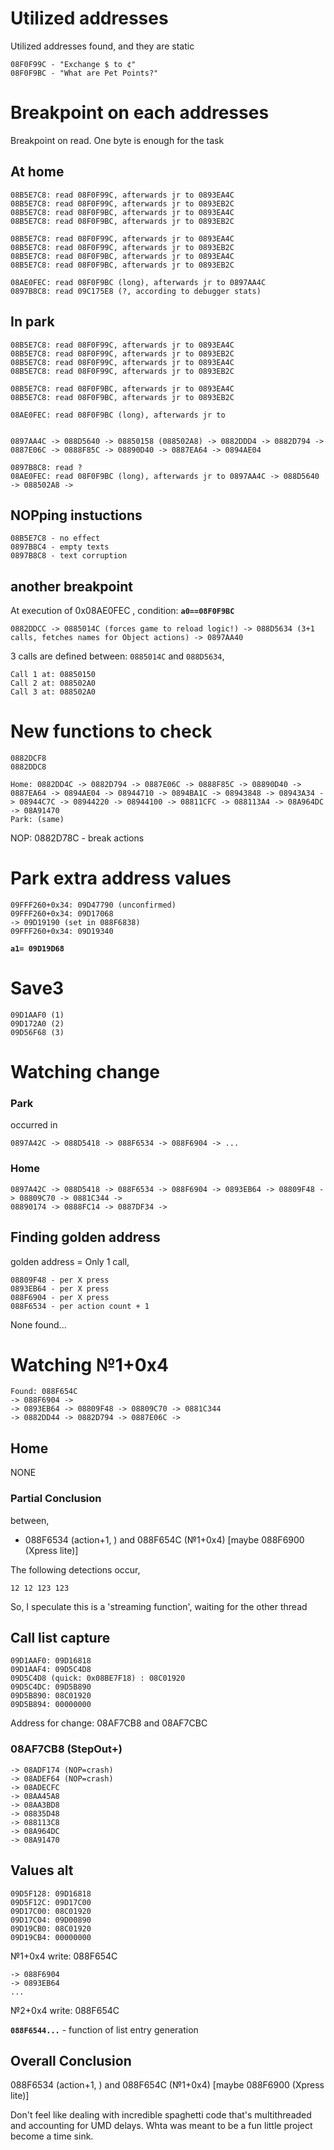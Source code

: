 # Utilized addresses

Utilized addresses found, and they are static
```
08F0F99C - "Exchange $ to ¢"
08F0F9BC - "What are Pet Points?"
```

# Breakpoint on each addresses

Breakpoint on read. One byte is enough for the task

## At home

```
08B5E7C8: read 08F0F99C, afterwards jr to 0893EA4C
08B5E7C8: read 08F0F99C, afterwards jr to 0893EB2C
08B5E7C8: read 08F0F9BC, afterwards jr to 0893EA4C
08B5E7C8: read 08F0F9BC, afterwards jr to 0893EB2C

08B5E7C8: read 08F0F99C, afterwards jr to 0893EA4C
08B5E7C8: read 08F0F99C, afterwards jr to 0893EB2C
08B5E7C8: read 08F0F9BC, afterwards jr to 0893EA4C
08B5E7C8: read 08F0F9BC, afterwards jr to 0893EB2C

08AE0FEC: read 08F0F9BC (long), afterwards jr to 0897AA4C
0897B8C8: read 09C175E8 (?, according to debugger stats) 
```

## In park

```
08B5E7C8: read 08F0F99C, afterwards jr to 0893EA4C
08B5E7C8: read 08F0F99C, afterwards jr to 0893EB2C
08B5E7C8: read 08F0F99C, afterwards jr to 0893EA4C
08B5E7C8: read 08F0F99C, afterwards jr to 0893EB2C

08B5E7C8: read 08F0F9BC, afterwards jr to 0893EA4C
08B5E7C8: read 08F0F9BC, afterwards jr to 0893EB2C

08AE0FEC: read 08F0F9BC (long), afterwards jr to 


0897AA4C -> 088D5640 -> 08850158 (088502A8) -> 0882DDD4 -> 0882D794 -> 0887E06C -> 0888F85C -> 08890D40 -> 0887EA64 -> 0894AE04

0897B8C8: read ? 
08AE0FEC: read 08F0F9BC (long), afterwards jr to 0897AA4C -> 088D5640 -> 088502A8 ->
```


## NOPping instuctions

```
08B5E7C8 - no effect
0897B8C4 - empty texts
0897B8C8 - text corruption
```

## another breakpoint

At execution of 0x08AE0FEC , condition: **`a0==08F0F9BC`**

```
0882DDCC -> 0885014C (forces game to reload logic!) -> 088D5634 (3+1 calls, fetches names for Object actions) -> 0897AA40
```


3 calls are defined between: `0885014C` and `088D5634`,

```
Call 1 at: 08850150
Call 2 at: 088502A0
Call 3 at: 088502A0
```

# New functions to check

```
0882DCF8
0882DDC8
```

```
Home: 0882DD4C -> 0882D794 -> 0887E06C -> 0888F85C -> 08890D40 -> 0887EA64 -> 0894AE04 -> 08944710 -> 0894BA1C -> 08943848 -> 08943A34 -> 08944C7C -> 08944220 -> 08944100 -> 08811CFC -> 088113A4 -> 08A964DC -> 08A91470
Park: (same)
```

NOP: 0882D78C - break actions

# Park extra address values

```
09FFF260+0x34: 09D47790 (unconfirmed)
09FFF260+0x34: 09D17068
-> 09D19190 (set in 088F6838)
09FFF260+0x34: 09D19340 
```

**`a1= 09D19D68`**

# Save3


```
09D1AAF0 (1)
09D172A0 (2)
09D56F68 (3)
```

# Watching change

### Park

occurred in
```
0897A42C -> 088D5418 -> 088F6534 -> 088F6904 -> ...
```


### Home
```
0897A42C -> 088D5418 -> 088F6534 -> 088F6904 -> 0893EB64 -> 08809F48 -> 08809C70 -> 0881C344 ->
08890174 -> 0888FC14 -> 0887DF34 -> 
```

## Finding golden address

golden address = Only 1 call,

```
08809F48 - per X press
0893EB64 - per X press
088F6904 - per X press
088F6534 - per action count + 1
```

None found...

# Watching №1+0x4

```
Found: 088F654C
-> 088F6904 -> 
-> 0893EB64 -> 08809F48 -> 08809C70 -> 0881C344
-> 0882DD44 -> 0882D794 -> 0887E06C -> 
```

## Home

NONE


### Partial Conclusion


between,
* 088F6534 (action+1, ) and 088F654C (№1+0x4) [maybe 088F6900 (Xpress lite)]

The following detections occur,
```
12 12 123 123
```

So, I speculate this is a 'streaming function', waiting for the other thread


## Call list capture

```
09D1AAF0: 09D16818
09D1AAF4: 09D5C4D8
09D5C4D8 (quick: 0x08BE7F18) : 08C01920
09D5C4DC: 09D5B890
09D5B890: 08C01920
09D5B894: 00000000
```

Address for change: 08AF7CB8 and 08AF7CBC

### 08AF7CB8 (StepOut+)

```
-> 08ADF174 (NOP=crash)
-> 08ADEF64 (NOP=crash)
-> 08ADECFC
-> 08AA45A8
-> 08AA3BD8
-> 08835D48
-> 088113C8
-> 08A964DC
-> 08A91470
```


## Values alt

```
09D5F128: 09D16818
09D5F12C: 09D17C00
09D17C00: 08C01920
09D17C04: 09D00890
09D19CB0: 08C01920
09D19CB4: 00000000
```

№1+0x4 write: 088F654C
```
-> 088F6904
-> 0893EB64
...
```

№2+0x4 write: 088F654C


**`088F6544...`** - function of list entry generation

## Overall Conclusion

088F6534 (action+1, ) and 088F654C (№1+0x4) [maybe 088F6900 (Xpress lite)]

Don't feel like dealing with incredible spaghetti code that's multithreaded and accounting for UMD delays. Whta was meant to be a fun little project become a time sink.

